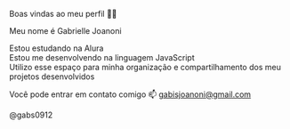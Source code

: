 Boas vindas ao meu perfil 💙💙 

Meu nome é Gabrielle Joanoni

Estou estudando na Alura  
Estou me desenvolvendo na linguagem JavaScript  
Utilizo esse espaço para minha organização e compartilhamento dos meu projetos desenvolvidos

Você pode entrar em contato comigo 📫
gabisjoanoni@gmail.com

@gabs0912

